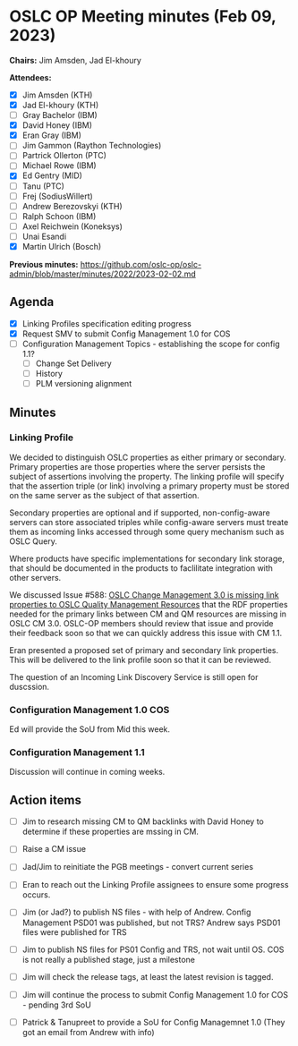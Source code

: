 # OSLC OP Meeting minutes (Feb 09, 2023)

**Chairs:** Jim Amsden, Jad El-khoury

**Attendees:** 

- [x] Jim Amsden (KTH)
- [x] Jad El-khoury (KTH)
- [ ] Gray Bachelor (IBM)
- [x] David Honey (IBM)
- [x] Eran Gray (IBM)
- [ ] Jim Gammon (Raython Technologies)
- [ ] Partrick Ollerton (PTC)
- [ ] Michael Rowe (IBM)
- [x] Ed Gentry (MID)
- [ ] Tanu (PTC)
- [ ] Frej (SodiusWillert)
- [ ] Andrew Berezovskyi (KTH)
- [ ] Ralph Schoon (IBM)
- [ ] Axel Reichwein (Koneksys)
- [ ] Unai Esandi
- [x] Martin Ulrich (Bosch)

**Previous minutes:** https://github.com/oslc-op/oslc-admin/blob/master/minutes/2022/2023-02-02.md

## Agenda
- [x] Linking Profiles specification editing progress
- [x] Request SMV to submit Config Management 1.0 for COS
- [ ] Configuration Management Topics - establishing the scope for config 1.1?
    - [ ] Change Set Delivery
    - [ ] History
    - [ ] PLM versioning alignment

## Minutes

### Linking Profile

We decided to distinguish OSLC properties as either primary or secondary. Primary properties are those properties where the server persists the subject of assertions involving the property. The linking profile will specify that the assertion triple (or link) involving a primary property must be stored on the same server as the subject of that assertion. 

Secondary properties are optional and if supported, non-config-aware servers can store associated triples while config-aware servers must treate them as incoming links accessed through some query mechanism such as OSLC Query.

Where products have specific implementations for secondary link storage, that should be documented in the products to faclilitate integration with other servers.

We discussed Issue #588: [OSLC Change Management 3.0 is missing link properties to OSLC Quality Management Resources](https://github.com/oslc-op/oslc-specs/issues/588) that the RDF properties needed for the primary links between CM and QM resources are missing in OSLC CM 3.0. OSLC-OP members should review that issue and provide their feedback soon so that we can quickly address this issue with CM 1.1.

Eran presented a proposed set of primary and secondary link properties. This will be delivered to the link profile soon so that it can be reviewed.

The question of an Incoming Link Discovery Service is still open for duscssion.

### Configuration Management 1.0 COS

Ed will provide the SoU from Mid this week.


### Configuration Management 1.1

Discussion will continue in coming weeks.


## Action items

- [ ] Jim to research missing CM to QM backlinks with David Honey to determine if these properties are mssing in CM.
- [ ] Raise a CM issue 
- [ ] Jad/Jim to reinitiate the PGB meetings - convert current series
- [ ] Eran to reach out the Linking Profile assignees to ensure some progress occurs.

- [ ] Jim (or Jad?) to publish NS files - with help of Andrew. Config Management PSD01 was published, but not TRS? Andrew says PSD01 files were published for TRS 
- [ ] Jim to publish NS files for PS01 Config and TRS, not wait until OS. COS is not really a published stage, just a milestone 

- [ ] Jim will check the release tags, at least the latest revision is tagged.
- [ ] Jim will continue the process to submit Config Management 1.0 for COS - pending 3rd SoU
- [ ] Patrick & Tanupreet to provide a SoU for Config Managemnet 1.0 (They got an email from Andrew with info)

